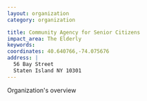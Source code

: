 ```yaml
---
layout: organization
category: organization

title: Community Agency for Senior Citizens
impact_area: The Elderly
keywords: 
coordinates: 40.640766,-74.075676
address: |
  56 Bay Street
  Staten Island NY 10301
---
```

Organization's overview

